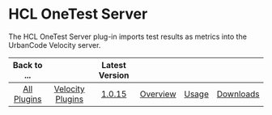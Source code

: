 
HCL OneTest Server
==================


The HCL OneTest Server plug-in imports test results as metrics into the UrbanCode Velocity server.


|Back to ...||Latest Version||||
| :---: | :---: | :---: | :---: | :---: | :---: |
|[All Plugins](../../index.md)|[Velocity Plugins](../README.md)|[1.0.15]()|[Overview](overview.md)|[Usage](usage.md)|[Downloads](downloads.md)|
